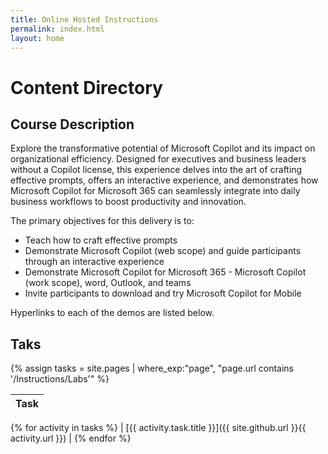 ```yaml
---
title: Online Hosted Instructions
permalink: index.html
layout: home
---
```


# Content Directory


## Course Description

Explore the transformative potential of Microsoft Copilot and its impact on organizational efficiency. Designed for executives and business leaders without a Copilot license, this experience delves into the art of crafting effective prompts, offers an interactive experience, and demonstrates how Microsoft Copilot for Microsoft 365 can seamlessly integrate into daily business workflows to boost productivity and innovation.

The primary objectives for this delivery is to:

- Teach how to craft effective prompts
- Demonstrate Microsoft Copilot (web scope) and guide participants through an interactive experience
- Demonstrate Microsoft Copilot for Microsoft 365 - Microsoft Copilot (work scope), word, Outlook, and teams
- Invite participants to download and try Microsoft Copilot for Mobile

Hyperlinks to each of the demos are listed below.

## Taks

{% assign tasks = site.pages | where_exp:"page", "page.url contains '/Instructions/Labs'" %}

| Task |
| --- |
{% for activity in tasks %}
| [{{ activity.task.title }}]({{ site.github.url }}{{ activity.url }}) |
{% endfor %}